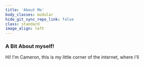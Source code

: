 ```yaml
---
title: 'About Me'
body_classes: modular
hide_git_sync_repo_link: false
class: standard
image_align: left
---
```


### A Bit About myself!

Hi! I'm Cameron, this is my little corner of the internet, where i'll 
